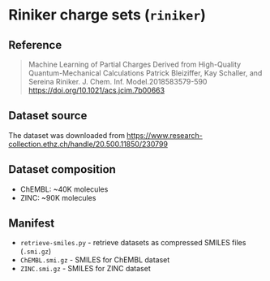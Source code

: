 # Riniker charge sets (`riniker`)

## Reference

> Machine Learning of Partial Charges Derived from High-Quality Quantum-Mechanical Calculations
> Patrick Bleiziffer, Kay Schaller, and Sereina Riniker. 
> J. Chem. Inf. Model.2018583579-590
> https://doi.org/10.1021/acs.jcim.7b00663

## Dataset source

The dataset was downloaded from https://www.research-collection.ethz.ch/handle/20.500.11850/230799

## Dataset composition

* ChEMBL: ~40K molecules
* ZINC: ~90K molecules

## Manifest
* `retrieve-smiles.py` - retrieve datasets as compressed SMILES files (`.smi.gz`)
* `ChEMBL.smi.gz` - SMILES for ChEMBL dataset
* `ZINC.smi.gz` - SMILES for ZINC dataset


